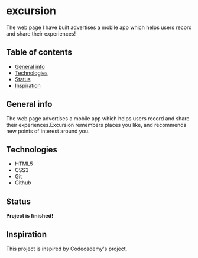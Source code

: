 # excursion
The web page I have built advertises a mobile app which helps users record and share their experiences!

## Table of contents
* [General info](#general-info)
* [Technologies](#technologies)
* [Status](#status)
* [Inspiration](#inspiration)

## General info
The web page advertises a mobile app which helps users record and share their experiences.Excursion remembers places you like, and recommends new points of interest around you. 

## Technologies
* HTML5
* CSS3
* Git
* Github

## Status
**Project is finished!**

## Inspiration
This project is inspired by Codecademy's project.
